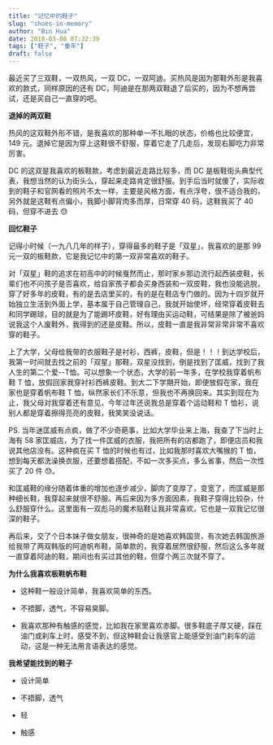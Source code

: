 ```yaml
---
title: "记忆中的鞋子"
slug: "shoes-in-memory"
author: "Bin Hua"
date: 2018-03-08 07:32:39
tags: ["鞋子", "童年"]
draft: false
---
```


最近买了三双鞋，一双热风，一双 DC，一双阿迪。买热风是因为那鞋外形是我喜欢的款式，同样原因的还有 DC，阿迪是在那两双鞋退了后买的，因为不想再尝试，还是买自己一直穿的吧。

**退掉的两双鞋**

热风的这双鞋外形不错，是我喜欢的那种单一不扎眼的状态，价格也比较便宜，149 元。退掉它是因为穿上这鞋很不舒服，穿着它走了几走后，发现右脚吃力非常厉害。

DC 的这双是我喜欢的板鞋款，考虑到最近走路比较多，而 DC 是板鞋街头典型代表，我想当然的认为街头么，穿起来走路肯定很舒服。到手后当时就傻了，实际收到的鞋子和官网看的照片不太一样，主要是风格方面，有点浮夸，很不适合我的，另外就是这鞋有点偏小，我脚小脚背肉多而厚，日常穿 40 码，这鞋我买了 40 码，但穿不进去 😓

**回忆鞋子**

记得小时候（一九八几年的样子），穿得最多的鞋子是「双星」，我喜欢的是那 99 元一双的板鞋款，它是我记忆中的第一双非常喜欢的鞋子。

对「双星」鞋的追求在初高中的时候戛然而止，那时家乡那边流行起西装皮鞋，长辈们也不问孩子是否喜欢，给自家孩子都会买身西装和一双皮鞋，我也没能逃脱，穿了好多年的皮鞋，有的是去店里买的，有的是在鞋店专门做的。因为十四岁就开始独立生活到外面上学，基本属于自己管理自己，我就开始使坏，经常穿着皮鞋去和同学踢球，目的就是为了能踢坏皮鞋，好有理由买运动鞋，可结果是除了被爸妈说我这个人废鞋外，我得到的还是皮鞋。所以，皮鞋一直是我非常非常非常不喜欢穿的鞋子。

上了大学，父母给我带的衣服鞋子是衬衫，西裤，皮鞋，但是！！！到达学校后，我第一时间就去找之前的「双星」那鞋，双星没找到，倒是找到了匡威，找到了我人生的第二个爱--T恤。可以想象一个状态，大学的前一年多，在学校我穿着帆布鞋 T 恤，放假回家我穿衬衫西裤皮鞋。到大二下学期开始，即便放假在家，我在家也是穿着帆布鞋 T 恤，纵然家长们不乐意，但我也不再换回来。其实到现在为止，我父母对我穿着还有意见，今年过年还说我总是穿着个运动鞋和 T 恤衫，说别人都是穿着擦得亮亮的皮鞋，我笑笑没说话。

PS. 当年迷匡威有点疯，做了不少奇葩事，比如大学毕业来上海，我查了下当时上海有 58 家匡威店，为了找一件匡威的衣服，我把所有的店都跑了，即便店员和我说其他店没有。这种疯在买 T 恤的时候也有过，比如我那时喜欢大嘴猴的 T 恤，想到每天都洗澡换衣服，还要想着搭配，不如一次多买点，多么省事，然后一次性买了 20 件 😓。

和匡威鞋的缘分随着体重的增加也逐步减少，脚肉了变厚了，变宽了，而匡威是那种细长鞋，我穿起来就很不舒服。再后来因为多方面因素，我鞋子穿得比较杂，什么舒服穿什么。这里面有一双彪马的魔术贴鞋让我非常喜欢，它也是一双我记忆很深的鞋子。

再后来，交了个日本妹子做女朋友，很神奇的是她喜欢韩国货，有次她去韩国旅游给我带了两双韩版的阿迪帆布鞋，简单款的，我穿着居然很舒服，然后这么多年就一直穿着阿迪的鞋，期间也有买过其他的鞋，但穿个两三次就不穿了。

**为什么我喜欢板鞋帆布鞋**

- 这种鞋一般设计简单，我喜欢简单的东西。 

- 不捂脚，透气，不容易臭脚。 

- 我喜欢那种有触感的感觉，比如我在家里喜欢赤脚。很多鞋底子厚又硬，踩在油门或刹车上时，感受不到，但这种鞋会让我感官上能感受到油门刹车的运动，这是一种无法用言语表达的感觉。 

**我希望能找到的鞋子**

- 设计简单 

- 不捂脚，透气 

- 轻 

- 触感 